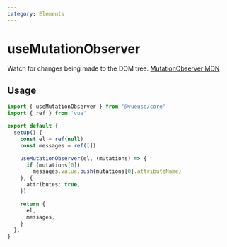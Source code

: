 ```yaml
---
category: Elements
---
```


# useMutationObserver

Watch for changes being made to the DOM tree. [MutationObserver MDN](https://developer.mozilla.org/en-US/docs/Web/API/MutationObserver)

## Usage

```ts
import { useMutationObserver } from '@vueuse/core'
import { ref } from 'vue'

export default {
  setup() {
    const el = ref(null)
    const messages = ref([])

    useMutationObserver(el, (mutations) => {
      if (mutations[0])
        messages.value.push(mutations[0].attributeName)
    }, {
      attributes: true,
    })

    return {
      el,
      messages,
    }
  },
}
```
